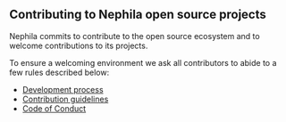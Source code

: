 ## Contributing to Nephila open source projects

Nephila commits to contribute to the open source ecosystem and to welcome contributions to its projects.

To ensure a welcoming environment we ask all contributors to abide to a few rules described below:

* [Development process](development)
* [Contribution guidelines](contributing)
* [Code of Conduct](code_of_conduct)
